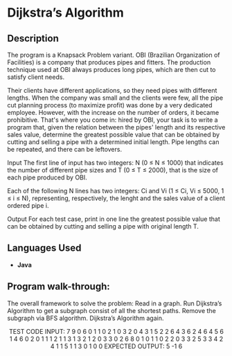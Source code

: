 
<h1>Dijkstra’s Algorithm </h1>



<h2>Description</h2>The program is a Knapsack Problem variant. OBI (Brazilian Organization of Facilities) is a company that produces pipes and fitters. The production technique used at OBI always produces long pipes, which are then cut to satisfy client needs.

Their clients have different applications, so they need pipes with different lengths. When the company was small and the clients were few, all the pipe cut planning process (to maximize profit) was done by a very dedicated employee. However, with the increase on the number of orders, it became prohibitive. That's where you come in: hired by OBI, your task is to write a program that, given the relation between the pipes' length and its respective sales value, determine the greatest possible value that can be obtained by cutting and selling a pipe with a determined initial length. Pipe lengths can be repeated, and there can be leftovers.

Input
The first line of input has two integers: N (0 ≤ N ≤ 1000) that indicates the number of different pipe sizes and T (0 ≤ T ≤ 2000), that is the size of each pipe produced by OBI.

Each of the following N lines has two integers: Ci and Vi (1 ≤ Ci, Vi ≤ 5000, 1 ≤ i ≤ N), representing, respectively, the lenght and the sales value of a client ordered pipe i.

Output
For each test case, print in one line the greatest possible value that can be obtained by cutting and selling a pipe with original length T.
<br />


<h2>Languages Used</h2>

- <b>Java</b> 

<h2>Program walk-through:</h2>
The overall framework to solve the problem:
Read in a graph.
Run Dijkstra’s Algorithm to get a subgraph consist of all the shortest paths.
Remove the subgraph via BFS algorithm.
Dijkstra’s Algorithm again.

<p align="center">
TEST CODE INPUT:
7  9
0 6
0 1 1
0 2 1
0 3 2
0 4 3
1 5 2
2 6 4
3 6 2
4 6 4
5 6 1
4 6
0 2
0 1 1
1 2 1
1 3 1
3 2 1
2 0 3
3 0 2
6 8
0 1
0 1 1
0 2 2
0 3 3
2 5 3
3 4 2
4 1 1
5 1 1
3 0 1
0 0
EXPECTED OUTPUT:
 5
-1
6


<!--
 ```diff
- text in red
+ text in green
! text in orange
# text in gray
@@ text in purple (and bold)@@
```
--!>

